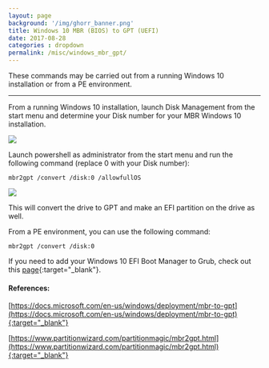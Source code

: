 ```yaml
---
layout: page
background: '/img/ghorr_banner.png'
title: Windows 10 MBR (BIOS) to GPT (UEFI)
date: 2017-08-28
categories : dropdown
permalink: /misc/windows_mbr_gpt/
---
```


These commands may be carried out from a running Windows 10 installation or from a PE environment.

____________________________________

From a running Windows 10 installation, launch Disk Management from the start menu and determine your Disk number for your MBR Windows 10 installation.

![](../../img/misc/windows_mbr_gpt_01.png)

Launch powershell as administrator from the start menu and run the following command (replace 0 with your Disk number):

<code>mbr2gpt /convert /disk:0 /allowfullOS</code>

![](../../img/misc/windows_mbr_gpt_02.png)

This will convert the drive to GPT and make an EFI partition on the drive as well.

From a PE environment, you can use the following command:

<code>mbr2gpt /convert /disk:0</code>

If you need to add your Windows 10 EFI Boot Manager to Grub, check out this [page](../windows_grub){:target="_blank"}.

#### References:

[https://docs.microsoft.com/en-us/windows/deployment/mbr-to-gpt](https://docs.microsoft.com/en-us/windows/deployment/mbr-to-gpt){:target="_blank"}

[https://www.partitionwizard.com/partitionmagic/mbr2gpt.html](https://www.partitionwizard.com/partitionmagic/mbr2gpt.html){:target="_blank"}
